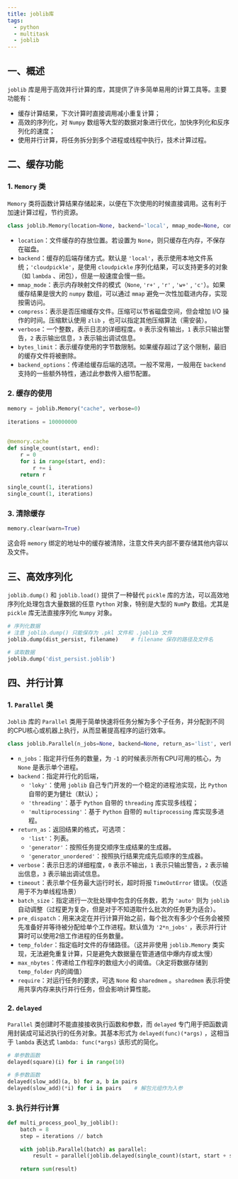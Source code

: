 ```yaml
---
title: joblib库
tags:
  - python
  - multitask
  - joblib
---
```

## 一、概述
`joblib` 库是用于高效并行计算的库，其提供了许多简单易用的计算工具等。主要功能有：
- 缓存计算结果，下次计算时直接调用减小重复计算；
- 高效的序列化，对 `Numpy` 数组等大型的数据对象进行优化，加快序列化和反序列化的速度；
- 使用并行计算，将任务拆分到多个进程或线程中执行，技术计算过程。
## 二、缓存功能
### 1. `Memory` 类
`Memory` 类将函数计算结果存储起来，以便在下次使用的时候直接调用。这有利于加速计算过程，节约资源。
```python
class joblib.Memory(location=None, backend='local', mmap_mode=None, compress=False, verbose=1, bytes_limit=None, backend_options=None)
```
- `location`：文件缓存的存放位置。若设置为 `None`，则只缓存在内存，不保存在磁盘。
- `backend`：缓存的后端存储方式。默认是 `'local'`，表示使用本地文件系统；`'cloudpickle'`，是使用 `cloudpickle` 序列化结果，可以支持更多的对象（如 `lambda` 、闭包），但是一般速度会慢一些。
- `mmap_mode`：表示内存映射文件的模式（`None`, `'r+'` ,  `'r'` ,  `'w+'` , `'c'`）。如果缓存结果是很大的 `numpy` 数组，可以通过 `mmap` 避免一次性加载进内存，实现按需访问。
- `compress`：表示是否压缩缓存文件。压缩可以节省磁盘空间，但会增加 I/O 操作的时间。压缩默认使用 `zlib` ，也可以指定其他压缩算法（需安装）。
- `verbose`：一个整数，表示日志的详细程度。`0` 表示没有输出，`1` 表示只输出警告，`2` 表示输出信息，`3` 表示输出调试信息。
- `bytes_limit`：表示缓存使用的字节数限制。如果缓存超过了这个限制，最旧的缓存文件将被删除。
- `backend_options`：传递给缓存后端的选项。一般不常用，一般用在 `backend` 支持的一些额外特性，通过此参数传入细节配置。
### 2. 缓存的使用
```python
memory = joblib.Memory("cache", verbose=0)  
  
iterations = 100000000  
  
  
@memory.cache  
def single_count(start, end):  
    r = 0  
    for i in range(start, end):  
        r += i  
    return r

single_count(1, iterations)
single_count(1, iterations)
```
### 3. 清除缓存
```python
memory.clear(warn=True)
```
这会将 `memory` 绑定的地址中的缓存被清除，注意文件夹内部不要存储其他内容以及文件。
## 三、高效序列化
`joblib.dump()` 和 `joblib.load()` 提供了一种替代 `pickle` 库的方法，可以高效地序列化处理包含大量数据的任意 `Python` 对象，特别是大型的 `NumPy` 数组。尤其是 `pickle` 库无法直接序列化 `Numpy` 对象。
```python
# 序列化数据
# 注意 joblib.dump() 只能保存为 .pkl 文件和 .joblib 文件
joblib.dump(dist_persist, filename)    # filename 保存的路径及文件名

# 读取数据
joblib.dump('dist_persist.joblib')
```
## 四、并行计算
### 1. `Parallel` 类
`Joblib` 库的 `Parallel` 类用于简单快速将任务分解为多个子任务，并分配到不同的CPU核心或机器上执行，从而显著提高程序的运行效率。
```python
class joblib.Parallel(n_jobs=None, backend=None, return_as='list', verbose=0, timeout=None, batch_size='auto', pre_dispatch='2 * n_jobs', temp_folder=None, max_nbytes='1M', require=None)
```
- `n_jobs`：指定并行任务的数量，为 `-1` 的时候表示所有CPU可用的核心，为 `None` 是表示单个进程。
- `backend`：指定并行化的后端，
    - `'loky'`：使用 `joblib` 自己专门开发的一个稳定的进程池实现，比 `Python` 自带的更为健壮（默认）；
    - `'threading'`：基于 `Python` 自带的 `threading` 库实现多线程；
    - `'multiprocessing'`：基于 `Python` 自带的 `multiprocessing` 库实现多进程。
- `return_as`：返回结果的格式，可选项：
    - `'list'`：列表。
    - `'generator'`：按照任务提交顺序生成结果的生成器。
    - `'generator_unordered'`：按照执行结果完成先后顺序的生成器。
- `verbose`：表示日志的详细程度，`0` 表示不输出，`1` 表示只输出警告，`2` 表示输出信息，`3` 表示输出调试信息。
- `timeout`：表示单个任务最大运行时长，超时将报 `TimeOutError` 错误。（仅适用于不为单线程场景）
- `batch_size`：指定进行一次批处理中包含的任务数，若为 `'auto'` 则为 `joblib` 自动调整（过程更为复杂，但是对于不知道取什么批次的任务更为适合）。
- `pre_dispatch`：用来决定在并行计算开始之前，每个批次有多少个任务会被预先准备好并等待被分配给单个工作进程。默认值为 `'2*n_jobs'` ，表示并行计算时可以使用2倍工作进程的任务数量。
- `temp_folder`：指定临时文件的存储路径。（这并非使用 `joblib.Memory` 类实现，无法避免重复计算，只是避免大数据量在管道通信中爆内存或太慢）
- `max_nbytes`：传递给工作程序的数组大小的阈值。（决定将数据存储到 `temp_folder` 内的阈值）
- `require`：对运行任务的要求，可选 `None` 和 `sharedmem` 。`sharedmem` 表示将使用共享内存来执行并行任务，但会影响计算性能。
### 2. `delayed`
`Parallel` 类创建时不能直接接收执行函数和参数，而 `delayed` 专门用于把函数调用封装成可延迟执行的任务对象。其基本形式为 `delayed(func)(*args)` ，这相当于 `lambda` 表达式 `lambda: func(*args)` 该形式的简化。
```python
# 单参数函数
delayed(square)(i) for i in range(10)

# 多参数函数
delayed(slow_add)(a, b) for a, b in pairs
delayed(slow_add)(*i) for i in pairs    # 解包元组作为入参
```
### 3. 执行并行计算
```python
def multi_process_pool_by_joblib():  
    batch = 8  
    step = iterations // batch  
		  
    with joblib.Parallel(batch) as parallel:  
        result = parallel(joblib.delayed(single_count)(start, start + step) for start in range(1, iterations, step))  
		  
    return sum(result)
```








